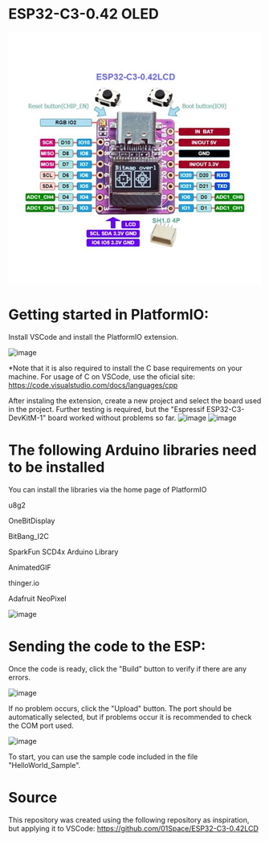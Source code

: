 # ESP32-C3-0.42 OLED

![image](https://github.com/ricardocplima/ESP-C3-0.42/blob/main/images/esp32c3_042_oled_pinout.webp)


# Getting started in PlatformIO:
Install VSCode and install the PlatformIO extension.

![image](https://github.com/ricardocplima/ESP32-C3-0.42OLED_VSCode/blob/main/images/PlatformIO_Extension.png)

*Note that it is also required to install the C base requirements on your machine. For usage of C on VSCode, use the oficial site:
https://code.visualstudio.com/docs/languages/cpp


After instaling the extension, create a new project and select the board used in the project. Further testing is required, but the "Espressif ESP32-C3-DevKitM-1" board worked without problems so far.
![image](https://github.com/ricardocplima/ESP32-C3-0.42OLED_VSCode/blob/main/images/PlatformIO_NewProject.png)
![image](https://github.com/ricardocplima/ESP32-C3-0.42OLED_VSCode/blob/main/images/PlatformIO_SelectBoard.png)


# The following Arduino libraries need to be installed
You can install the libraries via the home page of PlatformIO

u8g2

OneBitDisplay

BitBang_I2C

SparkFun SCD4x Arduino Library

AnimatedGIF

thinger.io

Adafruit NeoPixel 

![image](https://github.com/ricardocplima/ESP32-C3-0.42OLED_VSCode/blob/main/images/PlatformIO_Libraries.png)


# Sending the code to the ESP:

Once the code is ready, click the "Build" button to verify if there are any errors.

![image](https://github.com/ricardocplima/ESP32-C3-0.42OLED_VSCode/blob/main/images/PlatformIO_Build.png)


If no problem occurs, click the "Upload" button. The port should be automatically selected, but if problems occur it is recommended to check the COM port used.

![image](https://github.com/ricardocplima/ESP32-C3-0.42OLED_VSCode/blob/main/images/PlatformIO_Upload.png)


To start, you can use the sample code included in the file "HelloWorld_Sample".


# Source

This repository was created using the following repository as inspiration, but applying it to VSCode:
https://github.com/01Space/ESP32-C3-0.42LCD
